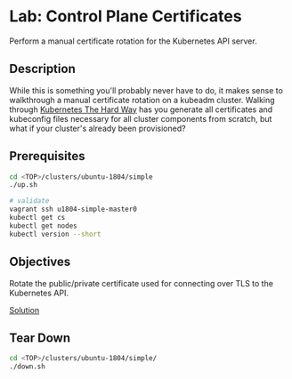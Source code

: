 # Lab: Control Plane Certificates

Perform a manual certificate rotation for the Kubernetes API server.

## Description

While this is something you'll probably never have to do, it makes sense to
walkthrough a manual certificate rotation on a kubeadm cluster. Walking through
[Kubernetes The Hard Way](https://github.com/kelseyhightower/kubernetes-the-hard-way/blob/master/docs/04-certificate-authority.md) has you generate all certificates and kubeconfig files necessary
for all cluster components from scratch, but what if your cluster's already been
provisioned?

## Prerequisites

```sh
cd <TOP>/clusters/ubuntu-1804/simple
./up.sh

# validate
vagrant ssh u1804-simple-master0
kubectl get cs
kubectl get nodes
kubectl version --short
```

## Objectives

Rotate the public/private certificate used for connecting over TLS to the
Kubernetes API.

[Solution](./solution/README.md)

## Tear Down

```sh
cd <TOP>/clusters/ubuntu-1804/simple/
./down.sh
```

